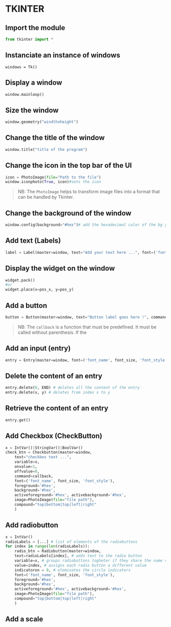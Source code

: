 # TKINTER

## Import the module
```py
from tkinter import *
```

## Instanciate an instance of windows
```
windows = Tk()
```

## Display a window
```py
window.mainloop()
```

## Size the window
```py
window.geometry("windthxheight")
```

## Change the title of the window
```py
window.title("title of the program")
```

## Change the icon in the top bar of the UI
```py
icon = PhotoImage(file="Path to the file")
window.iconphoto(True, icon)#sets the icon
```
> NB: The `PhotoImage` helps to transform image files into a format that can be handled by Tkinter.

## Change the background of the window
```py
window.config(background="#hex")# add the hexadecimal color of the bg you want
```

## Add text (Labels)
```py
label = Label(master=window, text="Add your text here ...", font=('font_name', font_size, 'font_style'), foreground="#hex", background="#hex")
```

## Display the widget on the window
```py
widget.pack()
#or
widget.place(x=pos_x, y=pos_y)
```

## Add a button
```py
button = Button(master=window, text="Button label goes here !", command=callback, font=('font_name', font_size, 'font_style'), foreground="#hex", background="#hex", activeforeground="#hex", activebackground="#hex", state=ACTIVE|DISABLED, image=PhotoImage(file="file path"), compound="top|bottom|top|left|right")
```
>NB: The `callback` is a function that must be predefined. It must be called without parenthesis.
>If the 

## Add an input (entry)
```py
entry = Entry(master=window, font=('font_name', font_size, 'font_style'), foreground='#hex', background='#hex', show="char ")
```

## Delete the content of an entry
```py
entry.delete(0, END) # deletes all the content of the entry
entry.delete(x, y) # deletes from index x to y
```

## Retrieve the content of an entry
```py
entry.get()
```
## Add Checkbox (CheckButton)
```py
x = IntVar()|StringVar()|BoolVar()
check_btn = Checkbutton(master=window,
    text="checkbox text ...",
    variable=x,
    onvalue=1,
    offvalue=0,
    command=callback,
    font=('font_name', font_size, 'font_style'),
    foreground='#hex',
    background='#hex',
    activeforeground='#hex', activebackground='#hex',
    image=PhotoImage(file="file path"),
    compound="top|bottom|top|left|right"
    )
```

## Add radiobutton
```py
x = IntVar()
radioLabels = [...] # list of elements of the radiobuttons
for index in range(len(radioLabels)):
    radio_btn = Radiobutton(master=window,
    text=radioLabels[index], # adds text to the radio button
    variable=x, # groups radiobuttons togheter if they share the name variable
    value=index, # assigns each radio button a different value
    indicatoron = 0, # eleminates the circle indicators
    font=('font_name', font_size, 'font_style'),
    foreground='#hex',
    background='#hex',
    activeforeground='#hex', activebackground='#hex',
    image=PhotoImage(file="file path"),
    compound="top|bottom|top|left|right"
    )
```

## Add a scale